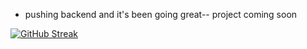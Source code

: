 - pushing backend and it's been going great-- project coming soon

[![GitHub Streak](https://github-readme-streak-stats.herokuapp.com/?user=HassanAmirii&theme=tokyonight&hide_border=false)](https://git.io/streak-stats)






